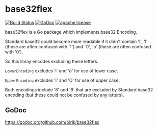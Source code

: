 # base32flex

[![Build Status](https://travis-ci.org/oirik/base32flex.svg?branch=master)](https://travis-ci.org/oirik/base32flex)
[![GoDoc](https://godoc.org/github.com/oirik/base32flex?status.svg)](https://godoc.org/github.com/oirik/base32flex)
[![apache license](https://img.shields.io/badge/license-Apache-blue.svg)](LICENSE)

base32flex is a Go package which implements base32 Encoding.

Standard base32 could become more readable if it didn't contain 'I', 'l' (these are often confused with '1') and 'O', 'o' (these are often confused with '0').

So this libray encodes excluding these letters.

`LowerEncoding` excludes 'l' and 'o' for use of lower case.

`UpperEncoding` excludes 'I' and 'O' for use of upper case.

Both encodings include '8' and '9' that are excluded by Standard base32 encoding (but these could not be confused by any letters).

## GoDoc

https://godoc.org/github.com/oirik/base32flex

